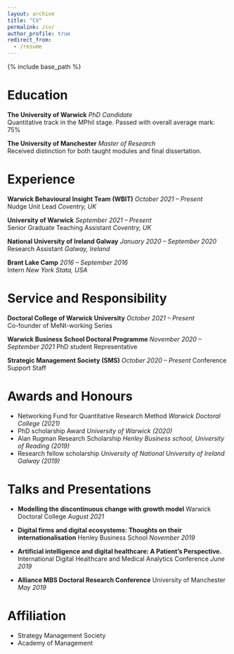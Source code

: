 ```yaml
---
layout: archive
title: "CV"
permalink: /cv/
author_profile: true
redirect_from:
  - /resume
---
```


{% include base_path %}

# Education

**The University of Warwick** *PhD Candidate*  
Quantitative track in the MPhil stage. Passed with overall average mark: 75%

**The University of Manchester** *Master of Research*  
Received distinction for both taught modules and final dissertation.

# Experience

**Warwick Behavioural Insight Team (WBIT)** *October 2021 – Present*  
Nudge Unit Lead *Coventry, UK*

**University of Warwick** *September 2021 – Present*  
Senior Graduate Teaching Assistant *Coventry, UK*

**National University of Ireland Galway** *January 2020 – September 2020*  
Research Assistant *Galway, Ireland*

**Brant Lake Camp** *2016 – September 2016*  
Intern *New York Stata, USA*

# Service and Responsibility

**Doctoral College of Warwick University** *October 2021 – Present*  
Co-founder of MeNt-working Series 

**Warwick Business School Doctoral Programme** *November 2020 – September 2021*
PhD student Representative

**Strategic Management Society (SMS)** *October 2020 – Present*
Conference Support Staff

# Awards and Honours 
 
* Networking Fund for Quantitative Research Method *Warwick Doctoral College (2021)*
* PhD scholarship Award *University of Warwick (2020)*
* Alan Rugman Research Scholarship *Henley Business school, University of Reading (2019)*
* Research fellow scholarship *University of National University of Ireland Galway (2019)*

# Talks and Presentations

* **Modelling the discontinuous change with growth model**
Warwick Doctoral College *August 2021*

* **Digital firms and digital ecosystems: Thoughts on their internationalisation**
Henley Business School *November 2019*

* **Artificial intelligence and digital healthcare: A Patient’s Perspective.**
International Digital Healthcare and Medical Analytics Conference *June 2019*

* **Alliance MBS Doctoral Research Conference**
University of Manchester *May 2019*

# Affiliation 
* Strategy Management Society 
* Academy of Management  


